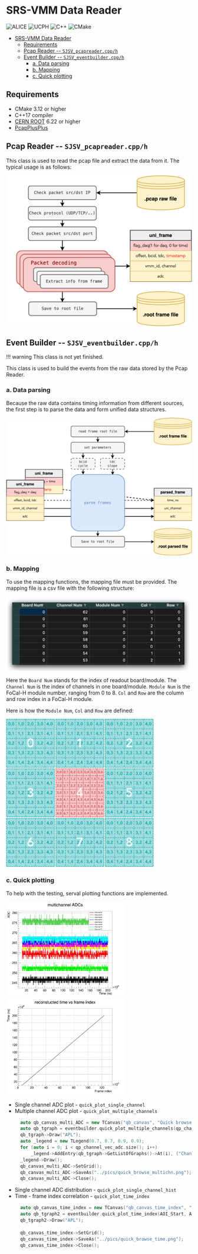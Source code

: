 # SRS-VMM Data Reader

![ALICE](https://img.shields.io/badge/CERN-ALICE-e30613) ![UCPH](https://img.shields.io/badge/UCPH-NBI-901a1e) ![C++](https://img.shields.io/badge/c++-%2300599C.svg?logo=c%2B%2B&logoColor=white) ![CMake](https://img.shields.io/badge/CMake-%23008FBA.svg?logo=cmake&logoColor=white) 


- [SRS-VMM Data Reader](#srs-vmm-data-reader)
  - [Requirements](#requirements)
  - [Pcap Reader -- `SJSV_pcapreader.cpp/h`](#pcap-reader----sjsv_pcapreadercpph)
  - [Event Builder -- `SJSV_eventbuilder.cpp/h`](#event-builder----sjsv_eventbuildercpph)
    - [a. Data parsing](#a-data-parsing)
    - [b. Mapping](#b-mapping)
    - [c. Quick plotting](#c-quick-plotting)


## Requirements

- CMake 3.12 or higher
- C++17 compiler
- [CERN ROOT](https://root.cern.ch/) 6.22 or higher
- [PcapPlusPlus](https://pcapplusplus.github.io)


## Pcap Reader -- `SJSV_pcapreader.cpp/h`

This class is used to read the pcap file and extract the data from it. The typical usage is as follows:

![Pcap Structure](docs/SV_Reader_Structure_Pcap.png)

## Event Builder -- `SJSV_eventbuilder.cpp/h`

!!! warning
    This class is not yet finished.

This class is used to build the events from the raw data stored by the Pcap Reader. 

### a. Data parsing

Because the raw data contains timing information from different sources, the first step is to parse the data and form unified data structures.

![Event Builder](docs/SV_Reader_Structure_event.png)

### b. Mapping

To use the mapping functions, the mapping file must be provided. The mapping file is a csv file with the following structure:

<img src="docs/mapping_csv_example.png" width=500x>

Here the `Board Num` stands for the index of readout board/module. The `Channel Num` is the index of channels in one board/module. `Module Num` is the FoCal-H module number, ranging from 0 to 8. `Col` and `Row` are the column and row index in a FoCal-H module.

Here is how the `Module Num`, `Col` and `Row` are defined:

<img src="docs/MappingFigures.FullScale.png" width=400x>

### c. Quick plotting

To help with the testing, serval plotting functions are implemented.

<img src="docs/quick_browse_multichn_example.png" width=320x> <img src="docs/quick_browse_time_example.png" width=320x>

- Single channel ADC plot - `quick_plot_single_channel`
- Multiple channel ADC plot - `quick_plot_multiple_channels`
  ```cpp
    auto qb_canvas_multi_ADC = new TCanvas("qb_canvas", "Quick browse", 1200, 1000);
    auto qb_tgraph = eventbuilder.quick_plot_multiple_channels(qp_channel_vec_adc, AOI_Start, AOI_End);
    qb_tgraph->Draw("APL");
    auto _legend = new TLegend(0.7, 0.7, 0.9, 0.9);
    for (auto i = 0; i < qp_channel_vec_adc.size(); i++)
        _legend->AddEntry(qb_tgraph->GetListOfGraphs()->At(i), ("Channel " + std::to_string(qp_channel_vec_adc[i])).c_str(), "l");
    _legend->Draw();
    qb_canvas_multi_ADC->SetGrid();
    qb_canvas_multi_ADC->SaveAs("../pics/quick_browse_multichn.png");
    qb_canvas_multi_ADC->Close();
  ```
- Single channel ADC distribution - `quick_plot_single_channel_hist`
- Time - frame index correlation - `quick_plot_time_index`
  ```cpp
    auto qb_canvas_time_index = new TCanvas("qb_canvas_time_index", "Quick browse time", 1200, 1000);
    auto qb_tgraph2 = eventbuilder.quick_plot_time_index(AOI_Start, AOI_End);
    qb_tgraph2->Draw("APL");
 
    qb_canvas_time_index->SetGrid();
    qb_canvas_time_index->SaveAs("../pics/quick_browse_time.png");
    qb_canvas_time_index->Close();
  ```
